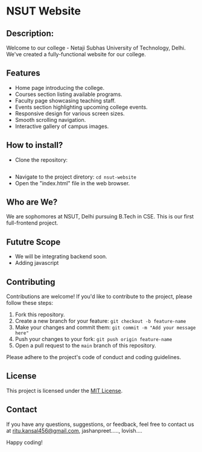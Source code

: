 # NSUT Website

## Description:
Welcome to our college - Netaji Subhas University of Technology, Delhi. We've created a fully-functional website for our college.

## Features
- Home page introducing the college.
- Courses section listing available programs.
- Faculty page showcasing teaching staff.
- Events section highlighting upcoming college events.
- Responsive design for various screen sizes.
- Smooth scrolling navigation.
- Interactive gallery of campus images.

## How to install?
- Clone the repository:
``` git clone "https://github.com/jashanpreet188/NSUT-website.git"
```
- Navigate to the project diretory:
```cd nsut-website```
- Open the "index.html" file in the web browser. 

## Who are We?
We are sophomores at NSUT, Delhi pursuing B.Tech in CSE. This is our first full-frontend project.

## Fututre Scope
* We will be integrating backend soon.
* Adding javascript

## Contributing
Contributions are welcome! If you'd like to contribute to the project, please follow these steps:
1. Fork this repository.
2. Create a new branch for your feature: `git checkout -b feature-name`
3. Make your changes and commit them: `git commit -m "Add your message here"`
4. Push your changes to your fork: `git push origin feature-name`
5. Open a pull request to the `main` branch of this repository.

Please adhere to the project's code of conduct and coding guidelines.

## License
This project is licensed under the [MIT License](LICENSE).

## Contact
If you have any questions, suggestions, or feedback, feel free to contact us at ritu.kansal456@gmail.com, jashanpreet....., lovish....

Happy coding!
